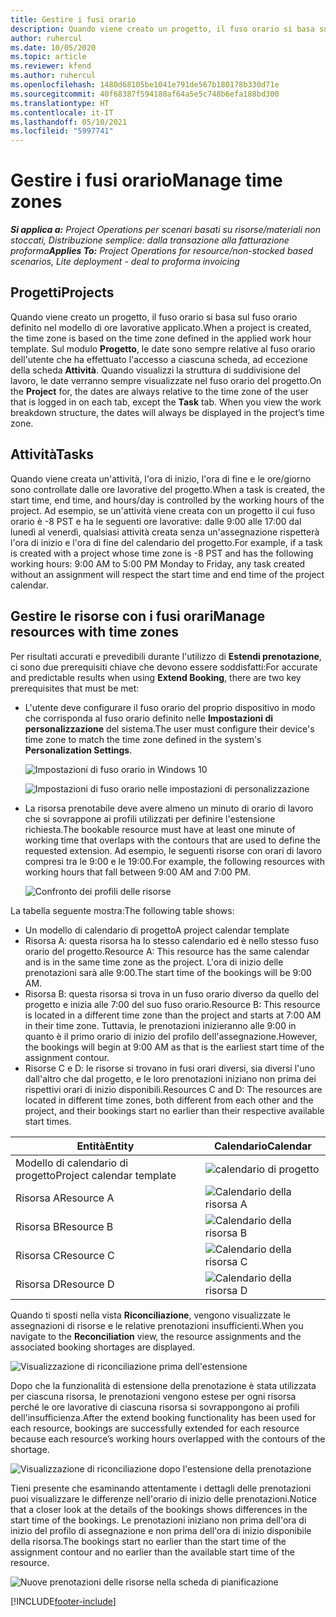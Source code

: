 ```yaml
---
title: Gestire i fusi orario
description: Quando viene creato un progetto, il fuso orario si basa sul fuso orario definito nel modello di ore lavorative applicato.
author: ruhercul
ms.date: 10/05/2020
ms.topic: article
ms.reviewer: kfend
ms.author: ruhercul
ms.openlocfilehash: 1480d68105be1041e791de567b180178b330d71e
ms.sourcegitcommit: 40f68387f594180af64a5e5c748b6efa188bd300
ms.translationtype: HT
ms.contentlocale: it-IT
ms.lasthandoff: 05/10/2021
ms.locfileid: "5997741"
---
```

# <a name="manage-time-zones"></a><span data-ttu-id="4c379-103">Gestire i fusi orario</span><span class="sxs-lookup"><span data-stu-id="4c379-103">Manage time zones</span></span>

<span data-ttu-id="4c379-104">_**Si applica a:** Project Operations per scenari basati su risorse/materiali non stoccati, Distribuzione semplice: dalla transazione alla fatturazione proforma_</span><span class="sxs-lookup"><span data-stu-id="4c379-104">_**Applies To:** Project Operations for resource/non-stocked based scenarios, Lite deployment - deal to proforma invoicing_</span></span>


## <a name="projects"></a><span data-ttu-id="4c379-105">Progetti</span><span class="sxs-lookup"><span data-stu-id="4c379-105">Projects</span></span>

<span data-ttu-id="4c379-106">Quando viene creato un progetto, il fuso orario si basa sul fuso orario definito nel modello di ore lavorative applicato.</span><span class="sxs-lookup"><span data-stu-id="4c379-106">When a project is created, the time zone is based on the time zone defined in the applied work hour template.</span></span> <span data-ttu-id="4c379-107">Sul modulo **Progetto**, le date sono sempre relative al fuso orario dell'utente che ha effettuato l'accesso a ciascuna scheda, ad eccezione della scheda **Attività**. Quando visualizzi la struttura di suddivisione del lavoro, le date verranno sempre visualizzate nel fuso orario del progetto.</span><span class="sxs-lookup"><span data-stu-id="4c379-107">On the **Project** for, the dates are always relative to the time zone of the user that is logged in on each tab, except the **Task** tab. When you view the work breakdown structure, the dates will always be displayed in the project’s time zone.</span></span>

## <a name="tasks"></a><span data-ttu-id="4c379-108">Attività</span><span class="sxs-lookup"><span data-stu-id="4c379-108">Tasks</span></span>

<span data-ttu-id="4c379-109">Quando viene creata un'attività, l'ora di inizio, l'ora di fine e le ore/giorno sono controllate dalle ore lavorative del progetto.</span><span class="sxs-lookup"><span data-stu-id="4c379-109">When a task is created, the start time, end time, and hours/day is controlled by the working hours of the project.</span></span> <span data-ttu-id="4c379-110">Ad esempio, se un'attività viene creata con un progetto il cui fuso orario è -8 PST e ha le seguenti ore lavorative: dalle 9:00 alle 17:00 dal lunedì al venerdì, qualsiasi attività creata senza un'assegnazione rispetterà l'ora di inizio e l'ora di fine del calendario del progetto.</span><span class="sxs-lookup"><span data-stu-id="4c379-110">For example, if a task is created with a project whose time zone is -8 PST and has the following working hours: 9:00 AM to 5:00 PM Monday to Friday, any task created without an assignment will respect the start time and end time of the project calendar.</span></span>

## <a name="manage-resources-with-time-zones"></a><span data-ttu-id="4c379-111">Gestire le risorse con i fusi orari</span><span class="sxs-lookup"><span data-stu-id="4c379-111">Manage resources with time zones</span></span>

<span data-ttu-id="4c379-112">Per risultati accurati e prevedibili durante l'utilizzo di **Estendi prenotazione**, ci sono due prerequisiti chiave che devono essere soddisfatti:</span><span class="sxs-lookup"><span data-stu-id="4c379-112">For accurate and predictable results when using **Extend Booking**, there are two key prerequisites that must be met:</span></span>  

- <span data-ttu-id="4c379-113">L'utente deve configurare il fuso orario del proprio dispositivo in modo che corrisponda al fuso orario definito nelle **Impostazioni di personalizzazione** del sistema.</span><span class="sxs-lookup"><span data-stu-id="4c379-113">The user must configure their device's time zone to match the time zone defined in the system's **Personalization Settings**.</span></span>
 
  ![Impostazioni di fuso orario in Windows 10](media/reconcile-assignments-03.png)

  ![Impostazioni di fuso orario nelle impostazioni di personalizzazione](media/reconcile-assignments-04.png)
 
- <span data-ttu-id="4c379-116">La risorsa prenotabile deve avere almeno un minuto di orario di lavoro che si sovrappone ai profili utilizzati per definire l'estensione richiesta.</span><span class="sxs-lookup"><span data-stu-id="4c379-116">The bookable resource must have at least one minute of working time that overlaps with the contours that are used to define the requested extension.</span></span> <span data-ttu-id="4c379-117">Ad esempio, le seguenti risorse con orari di lavoro compresi tra le 9:00 e le 19:00.</span><span class="sxs-lookup"><span data-stu-id="4c379-117">For example, the following resources with working hours that fall between 9:00 AM and 7:00 PM.</span></span> 

  ![Confronto dei profili delle risorse](media/reconcile-assignments-05.png)

<span data-ttu-id="4c379-119">La tabella seguente mostra:</span><span class="sxs-lookup"><span data-stu-id="4c379-119">The following table shows:</span></span>

- <span data-ttu-id="4c379-120">Un modello di calendario di progetto</span><span class="sxs-lookup"><span data-stu-id="4c379-120">A project calendar template</span></span>
- <span data-ttu-id="4c379-121">Risorsa A: questa risorsa ha lo stesso calendario ed è nello stesso fuso orario del progetto.</span><span class="sxs-lookup"><span data-stu-id="4c379-121">Resource A: This resource has the same calendar and is in the same time zone as the project.</span></span> <span data-ttu-id="4c379-122">L'ora di inizio delle prenotazioni sarà alle 9:00.</span><span class="sxs-lookup"><span data-stu-id="4c379-122">The start time of the bookings will be 9:00 AM.</span></span>
- <span data-ttu-id="4c379-123">Risorsa B: questa risorsa si trova in un fuso orario diverso da quello del progetto e inizia alle 7:00 del suo fuso orario.</span><span class="sxs-lookup"><span data-stu-id="4c379-123">Resource B: This resource is located in a different time zone than the project and starts at 7:00 AM in their time zone.</span></span> <span data-ttu-id="4c379-124">Tuttavia, le prenotazioni inizieranno alle 9:00 in quanto è il primo orario di inizio del profilo dell'assegnazione.</span><span class="sxs-lookup"><span data-stu-id="4c379-124">However, the bookings will begin at 9:00 AM as that is the earliest start time of the assignment contour.</span></span>
- <span data-ttu-id="4c379-125">Risorse C e D: le risorse si trovano in fusi orari diversi, sia diversi l'uno dall'altro che dal progetto, e le loro prenotazioni iniziano non prima dei rispettivi orari di inizio disponibili.</span><span class="sxs-lookup"><span data-stu-id="4c379-125">Resources C and D: The resources are located in different time zones, both different from each other and the project, and their bookings start no earlier than their respective available start times.</span></span>

|<span data-ttu-id="4c379-126">Entità</span><span class="sxs-lookup"><span data-stu-id="4c379-126">Entity</span></span>  |<span data-ttu-id="4c379-127">Calendario</span><span class="sxs-lookup"><span data-stu-id="4c379-127">Calendar</span></span>  |
|-|-|
|<span data-ttu-id="4c379-128">Modello di calendario di progetto</span><span class="sxs-lookup"><span data-stu-id="4c379-128">Project calendar template</span></span>   | ![calendario di progetto](media/reconcile-assignments-06.png) |
|<span data-ttu-id="4c379-130">Risorsa A</span><span class="sxs-lookup"><span data-stu-id="4c379-130">Resource A</span></span>  | ![Calendario della risorsa A](media/reconcile-assignments-06.png) |
|<span data-ttu-id="4c379-132">Risorsa B</span><span class="sxs-lookup"><span data-stu-id="4c379-132">Resource B</span></span>  |  ![Calendario della risorsa B](media/reconcile-assignments-07.png) |
|<span data-ttu-id="4c379-134">Risorsa C</span><span class="sxs-lookup"><span data-stu-id="4c379-134">Resource C</span></span>  |  ![Calendario della risorsa C](media/reconcile-assignments-08.png) |
|<span data-ttu-id="4c379-136">Risorsa D</span><span class="sxs-lookup"><span data-stu-id="4c379-136">Resource D</span></span>  | ![Calendario della risorsa D](media/reconcile-assignments-09.png)  |
 
<span data-ttu-id="4c379-138">Quando ti sposti nella vista **Riconciliazione**, vengono visualizzate le assegnazioni di risorse e le relative prenotazioni insufficienti.</span><span class="sxs-lookup"><span data-stu-id="4c379-138">When you navigate to the **Reconciliation** view, the resource assignments and the associated booking shortages are displayed.</span></span>

![Visualizzazione di riconciliazione prima dell'estensione](media/reconcile-assignments-10.png)

<span data-ttu-id="4c379-140">Dopo che la funzionalità di estensione della prenotazione è stata utilizzata per ciascuna risorsa, le prenotazioni vengono estese per ogni risorsa perché le ore lavorative di ciascuna risorsa si sovrappongono ai profili dell'insufficienza.</span><span class="sxs-lookup"><span data-stu-id="4c379-140">After the extend booking functionality has been used for each resource, bookings are successfully extended for each resource because each resource’s working hours overlapped with the contours of the shortage.</span></span>

![Visualizzazione di riconciliazione dopo l'estensione della prenotazione](media/reconcile-assignments-11.png) 

<span data-ttu-id="4c379-142">Tieni presente che esaminando attentamente i dettagli delle prenotazioni puoi visualizzare le differenze nell'orario di inizio delle prenotazioni.</span><span class="sxs-lookup"><span data-stu-id="4c379-142">Notice that a closer look at the details of the bookings shows differences in the start time of the bookings.</span></span> <span data-ttu-id="4c379-143">Le prenotazioni iniziano non prima dell'ora di inizio del profilo di assegnazione e non prima dell'ora di inizio disponibile della risorsa.</span><span class="sxs-lookup"><span data-stu-id="4c379-143">The bookings start no earlier than the start time of the assignment contour and no earlier than the available start time of the resource.</span></span>

![Nuove prenotazioni delle risorse nella scheda di pianificazione](media/reconcile-assignments-12.png)


[!INCLUDE[footer-include](../includes/footer-banner.md)]